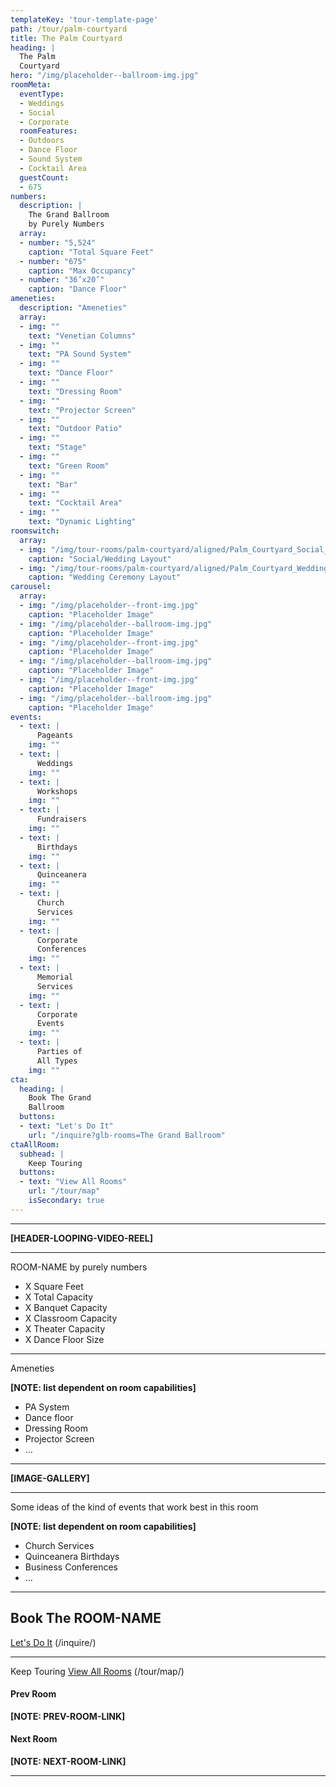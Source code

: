```yaml
---
templateKey: 'tour-template-page'
path: /tour/palm-courtyard
title: The Palm Courtyard
heading: |
  The Palm
  Courtyard
hero: "/img/placeholder--ballroom-img.jpg"
roomMeta:
  eventType:
  - Weddings
  - Social
  - Corporate
  roomFeatures:
  - Outdoors
  - Dance Floor
  - Sound System
  - Cocktail Area
  guestCount:
  - 675
numbers:
  description: |
    The Grand Ballroom
    by Purely Numbers
  array:
  - number: "5,524"
    caption: "Total Square Feet"
  - number: "675"
    caption: "Max Occupancy"
  - number: "36’x20’"
    caption: "Dance Floor"
ameneties:
  description: "Ameneties"
  array:
  - img: ""
    text: "Venetian Columns"
  - img: ""
    text: "PA Sound System"
  - img: ""
    text: "Dance Floor"
  - img: ""
    text: "Dressing Room"
  - img: ""
    text: "Projector Screen"
  - img: ""
    text: "Outdoor Patio"
  - img: ""
    text: "Stage"
  - img: ""
    text: "Green Room"
  - img: ""
    text: "Bar"
  - img: ""
    text: "Cocktail Area"
  - img: ""
    text: "Dynamic Lighting"
roomswitch:
  array:
  - img: "/img/tour-rooms/palm-courtyard/aligned/Palm_Courtyard_Social_Front.jpg"
    caption: "Social/Wedding Layout"
  - img: "/img/tour-rooms/palm-courtyard/aligned/Palm_Courtyard_Wedding_Front.jpg"
    caption: "Wedding Ceremony Layout"
carousel:
  array:
  - img: "/img/placeholder--front-img.jpg"
    caption: "Placeholder Image"
  - img: "/img/placeholder--ballroom-img.jpg"
    caption: "Placeholder Image"
  - img: "/img/placeholder--front-img.jpg"
    caption: "Placeholder Image"
  - img: "/img/placeholder--ballroom-img.jpg"
    caption: "Placeholder Image"
  - img: "/img/placeholder--front-img.jpg"
    caption: "Placeholder Image"
  - img: "/img/placeholder--ballroom-img.jpg"
    caption: "Placeholder Image"
events:
  - text: |
      Pageants
    img: ""
  - text: |
      Weddings
    img: ""
  - text: |
      Workshops
    img: ""
  - text: |
      Fundraisers
    img: ""
  - text: |
      Birthdays
    img: ""
  - text: |
      Quinceanera
    img: ""
  - text: |
      Church
      Services
    img: ""
  - text: |
      Corporate
      Conferences
    img: ""
  - text: |
      Memorial
      Services
    img: ""
  - text: |
      Corporate
      Events
    img: ""
  - text: |
      Parties of
      All Types
    img: ""
cta:
  heading: |
    Book The Grand
    Ballroom
  buttons:
  - text: "Let's Do It"
    url: "/inquire?glb-rooms=The Grand Ballroom"
ctaAllRoom:
  subhead: |
    Keep Touring
  buttons:
  - text: "View All Rooms"
    url: "/tour/map"
    isSecondary: true
---
```

---

**[HEADER-LOOPING-VIDEO-REEL]**

---

ROOM-NAME by purely numbers

- X Square Feet
- X Total Capacity
- X Banquet Capacity
- X Classroom Capacity
- X Theater Capacity
- X Dance Floor Size

---

Ameneties

**[NOTE: list dependent on room capabilities]**
- PA System
- Dance floor
- Dressing Room
- Projector Screen
- ...

---

**[IMAGE-GALLERY]**

---

Some ideas of the kind of events that work best in this room

**[NOTE: list dependent on room capabilities]**
- Church Services
- Quinceanera Birthdays
- Business Conferences
- ...

---

## Book The ROOM-NAME
[Let's Do It](/inquire/) (/inquire/)

---

Keep Touring
[View All Rooms](/tour/map/) (/tour/map/)

#### Prev Room
**[NOTE: PREV-ROOM-LINK]**

#### Next Room
**[NOTE: NEXT-ROOM-LINK]**

---
